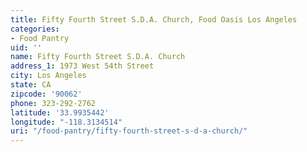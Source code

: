 ```yaml
---
title: Fifty Fourth Street S.D.A. Church, Food Oasis Los Angeles
categories:
- Food Pantry
uid: ''
name: Fifty Fourth Street S.D.A. Church
address_1: 1973 West 54th Street
city: Los Angeles
state: CA
zipcode: '90062'
phone: 323-292-2762
latitude: '33.9935442'
longitude: "-118.3134514"
uri: "/food-pantry/fifty-fourth-street-s-d-a-church/"
---
```


